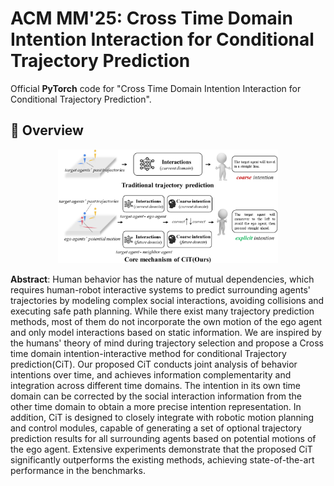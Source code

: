 # ACM MM'25: Cross Time Domain Intention Interaction for Conditional Trajectory Prediction

Official **PyTorch** code for "Cross Time Domain Intention Interaction for Conditional Trajectory Prediction".


## 🐍 Overview

<div align="center">  
  <img src="assets/human process.png" width = "70%" alt="core of model"/>
</div>

**Abstract**: Human behavior has the nature of mutual dependencies, which requires human-robot interactive systems to predict surrounding agents' trajectories by modeling complex social interactions, avoiding collisions and executing safe path planning. While there exist many trajectory prediction methods, most of them do not incorporate the own motion of the ego agent and only model interactions based on static information. We are inspired by the humans' theory of mind during trajectory selection and propose a Cross time domain intention-interactive method for conditional Trajectory prediction(CiT). Our proposed CiT conducts joint analysis of behavior intentions over time, and achieves information complementarity and integration across different time domains. The intention in its own time domain can be corrected by the social interaction information from the other time domain to obtain a more precise intention representation. In addition, CiT is designed to closely integrate with robotic motion planning and control modules, capable of generating a set of optional trajectory prediction results for all surrounding agents based on potential motions of the ego agent. Extensive experiments demonstrate that the proposed CiT significantly outperforms the existing methods, achieving state-of-the-art performance in the benchmarks.
